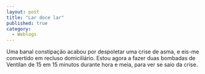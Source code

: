 ```yaml
---
layout: post
title: "Lar doce lar"
published: true
category:
  - Weblogs
---
```


Uma banal constipação acabou por despoletar uma crise de asma, e eis-me
convertido em recluso domiciliário. Estou agora a fazer duas bombadas de
Ventilan de 15 em 15 minutos durante hora e meia, para ver se saio da
crise.
